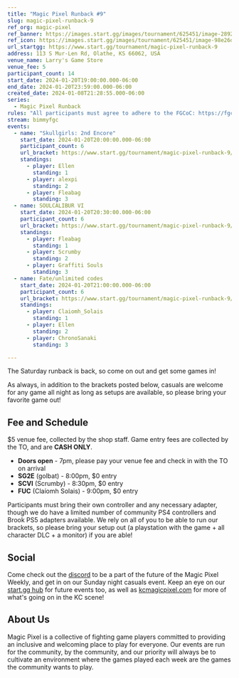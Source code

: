 ```yaml
---
title: "Magic Pixel Runback #9"
slug: magic-pixel-runback-9
ref_org: magic-pixel
ref_banner: https://images.start.gg/images/tournament/625451/image-28927bd633b31aefa2b9e4a4e43f1d51.png?ehk=8VBXGn6RNiI37wIz7kkTEM79GYW1bfgEQyBL04Y1db8%3D&ehkOptimized=7Rk36FMv8ghH794RuVXvyes%2FhdmViZrr9Xhy98ObFfI%3D
ref_icon: https://images.start.gg/images/tournament/625451/image-98e26d4b4771b3ddadae2e2043fdef83.png?ehk=ZJVSnp9%2FT7cCxtScgk3LIZ99P4h5wmv%2FlVhe5R9T4Do%3D&ehkOptimized=9Xk5i%2FXr0LHaKEaQm9taTdAQ9S%2FbkHe%2FwJ3QWTQH%2FPo%3D
url_startgg: https://www.start.gg/tournament/magic-pixel-runback-9
address: 113 S Mur-Len Rd, Olathe, KS 66062, USA
venue_name: Larry's Game Store
venue_fee: 5
participant_count: 14
start_date: 2024-01-20T19:00:00.000-06:00
end_date: 2024-01-20T23:59:00.000-06:00
created_date: 2024-01-08T21:28:55.000-06:00
series:
  - Magic Pixel Runback
rules: "All participants must agree to adhere to the FGCoC: https://fgcoc.com/"
stream: bimmyfgc
events:
  - name: "Skullgirls: 2nd Encore"
    start_date: 2024-01-20T20:00:00.000-06:00
    participant_count: 6
    url_bracket: https://www.start.gg/tournament/magic-pixel-runback-9/events/skullgirls/brackets/1550933/2329287
    standings:
      - player: Ellen
        standing: 1
      - player: alexpi
        standing: 2
      - player: Fleabag
        standing: 3
  - name: SOULCALIBUR VI
    start_date: 2024-01-20T20:30:00.000-06:00
    participant_count: 6
    url_bracket: https://www.start.gg/tournament/magic-pixel-runback-9/events/scvi-double-elimination/brackets/1550924/2329278
    standings:
      - player: Fleabag
        standing: 1
      - player: Scrumby
        standing: 2
      - player: Graffiti Souls
        standing: 3
  - name: Fate/unlimited codes
    start_date: 2024-01-20T21:00:00.000-06:00
    participant_count: 6
    url_bracket: https://www.start.gg/tournament/magic-pixel-runback-9/events/fate-unlimited-codes/brackets/1550929/2329283
    standings:
      - player: Claiomh_Solais
        standing: 1
      - player: Ellen
        standing: 2
      - player: ChronoSanaki
        standing: 3

---
```


The Saturday runback is back, so come on out and get some games in!

As always, in addition to the brackets posted below, casuals are welcome for any game all night as long as setups are available, so please bring your favorite game out! 

## Fee and Schedule
$5 venue fee, collected by the shop staff. Game entry fees are collected by the TO, and are **CASH ONLY**. 

- **Doors open** - 7pm, please pay your venue fee and check in with the TO on arrival
- **SG2E** (golbat) - 8:00pm, $0 entry
- **SCVI** (Scrumby) - 8:30pm, $0 entry
- **FUC** (Claíomh Solais) - 9:00pm, $0 entry

Participants must bring their own controller and any necessary adapter, though we do have a limited number of community PS4 controllers and Brook PS5 adapters available. We rely on all of you to be able to run our brackets, so please bring your setup out (a playstation with the game + all character DLC + a monitor) if you are able!  

## Social
Come check out the [discord](https://discord.gg/jkmn6CVrrQ) to be a part of the future of the Magic Pixel Weekly, and get in on our Sunday night casuals event. Keep an eye on our [start.gg hub](https://www.start.gg/hub/magic-pixel) for future events too, as well as [kcmagicpixel.com](https://kcmagicpixel.com) for more of what's going on in the KC scene!

## About Us

Magic Pixel is a collective of fighting game players committed to providing an inclusive and welcoming place to play for everyone. Our events are run for the community, by the community, and our priority will always be to cultivate an environment where the games played each week are the games the community wants to play.
  